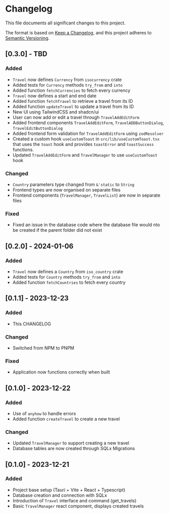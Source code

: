 # Changelog

This file documents all significant changes to this project.

The format is based on [Keep a Changelog](https://keepachangelog.com/en/1.1.0/),
and this project adheres to [Semantic Versioning](https://semver.org/spec/v2.0.0.html).

## [0.3.0] - TBD
### Added
- `Travel` now defines `Currency` from `isocurrency` crate
- Added tests for `Currency` methods `try_from` and `into`
- Added function `fetchCurrencies` to fetch every currency
- `Travel` now defines a start and end date
- Added function `fetchTravel` to retrieve a travel from its ID
- Added function `updateTravel` to update a travel from its ID
- New UI using TailwindCSS and shadcn/ui
- User can now add or edit a travel through `TravelAddEditForm`
- Added frontend components `TravelAddEditForm`, `TravelADDButtonDialog`, `TravelEditButtonDialog`
- Added frontend form validation for `TravelAddEditForm` using `zodResolver`
- Created a custom hook `useCustomToast` in `src/lib/useCustomToast.tsx` that uses the `toast` hook and provides `toastError` and `toastSuccess` functions.
- Updated `TravelAddEditForm` and `TravelManager` to use `useCustomToast` hook

### Changed
- `Country` parameters type changed from `&'static` to `String`
- Frontend types are now organised on separate files
- Frontend components (`TravelManager`, `TravelList`) are now in separate files

### Fixed
- Fixed an issue in the database code where the database file would nto be created if the parent folder did not exist


## [0.2.0] - 2024-01-06
### Added
- `Travel` now defines a `Country` from `iso_country` crate
- Added tests for `Country` methods `try_from` and `into`
- Added function `fetchCountries` to fetch every country

## [0.1.1] - 2023-12-23
### Added
- This CHANGELOG

### Changed
- Switched from NPM to PNPM

### Fixed
- Application now functions correctly when built


## [0.1.0] - 2023-12-22

### Added
- Use of `anyhow` to handle errors 
- Added function `createTravel` to create a new travel

### Changed
- Updated `TravelManager` to support creating a new travel
- Database tables are now created through SQLx Migrations


## [0.1.0] - 2023-12-21

### Added
- Project base setup (Tauri + Vite + React + Typescript)
- Database creation and connection with SQLx
- Introduction of `Travel` interface and command (get_travels)
- Basic `TravelManager` react component, displays created travels

